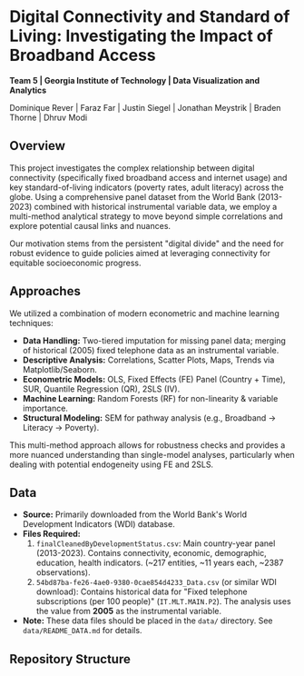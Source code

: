 # Digital Connectivity and Standard of Living: Investigating the Impact of Broadband Access

**Team 5 | Georgia Institute of Technology | Data Visualization and Analytics**

Dominique Rever | Faraz Far | Justin Siegel | Jonathan Meystrik | Braden Thorne | Dhruv Modi

## Overview

This project investigates the complex relationship between digital connectivity (specifically fixed broadband access and internet usage) and key standard-of-living indicators (poverty rates, adult literacy) across the globe. Using a comprehensive panel dataset from the World Bank (2013-2023) combined with historical instrumental variable data, we employ a multi-method analytical strategy to move beyond simple correlations and explore potential causal links and nuances.

Our motivation stems from the persistent "digital divide" and the need for robust evidence to guide policies aimed at leveraging connectivity for equitable socioeconomic progress.

## Approaches

We utilized a combination of modern econometric and machine learning techniques:

*   **Data Handling:** Two-tiered imputation for missing panel data; merging of historical (2005) fixed telephone data as an instrumental variable.
*   **Descriptive Analysis:** Correlations, Scatter Plots, Maps, Trends via Matplotlib/Seaborn.
*   **Econometric Models:** OLS, Fixed Effects (FE) Panel (Country + Time), SUR, Quantile Regression (QR), 2SLS (IV).
*   **Machine Learning:** Random Forests (RF) for non-linearity & variable importance.
*   **Structural Modeling:** SEM for pathway analysis (e.g., Broadband → Literacy → Poverty).

This multi-method approach allows for robustness checks and provides a more nuanced understanding than single-model analyses, particularly when dealing with potential endogeneity using FE and 2SLS.

## Data

*   **Source:** Primarily downloaded from the World Bank's World Development Indicators (WDI) database.
*   **Files Required:**
    1.  `finalCleanedByDevelopmentStatus.csv`: Main country-year panel (2013-2023). Contains connectivity, economic, demographic, education, health indicators. (~217 entities, ~11 years each, ~2387 observations).
    2.  `54bd87ba-fe26-4ae0-9380-0cae854d4233_Data.csv` (or similar WDI download): Contains historical data for "Fixed telephone subscriptions (per 100 people)" (`IT.MLT.MAIN.P2`). The analysis uses the value from **2005** as the instrumental variable.
*   **Note:** These data files should be placed in the `data/` directory. See `data/README_DATA.md` for details.

## Repository Structure
